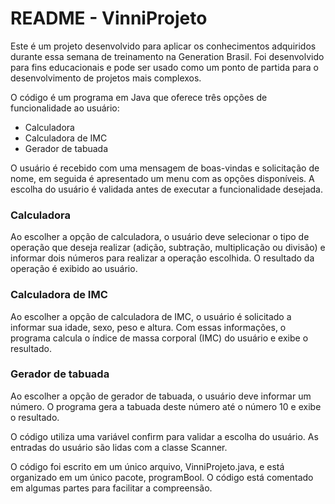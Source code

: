 # README - VinniProjeto
Este é um projeto desenvolvido para aplicar os conhecimentos adquiridos durante essa semana de treinamento na Generation Brasil. Foi desenvolvido para fins educacionais e pode ser usado como um ponto de partida para o desenvolvimento de projetos mais complexos.

O código é um programa em Java que oferece três opções de funcionalidade ao usuário:

- Calculadora
- Calculadora de IMC
- Gerador de tabuada

O usuário é recebido com uma mensagem de boas-vindas e solicitação de nome, em seguida é apresentado um menu com as opções disponíveis. A escolha do usuário é validada antes de executar a funcionalidade desejada.

### Calculadora
Ao escolher a opção de calculadora, o usuário deve selecionar o tipo de operação que deseja realizar (adição, subtração, multiplicação ou divisão) e informar dois números para realizar a operação escolhida. O resultado da operação é exibido ao usuário.

### Calculadora de IMC
Ao escolher a opção de calculadora de IMC, o usuário é solicitado a informar sua idade, sexo, peso e altura. Com essas informações, o programa calcula o índice de massa corporal (IMC) do usuário e exibe o resultado.

### Gerador de tabuada
Ao escolher a opção de gerador de tabuada, o usuário deve informar um número. O programa gera a tabuada deste número até o número 10 e exibe o resultado.

O código utiliza uma variável confirm para validar a escolha do usuário. As entradas do usuário são lidas com a classe Scanner.

O código foi escrito em um único arquivo, VinniProjeto.java, e está organizado em um único pacote, programBool. O código está comentado em algumas partes para facilitar a compreensão.
